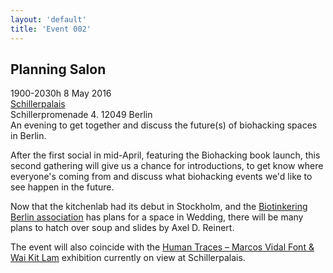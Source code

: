 ```yaml
---
layout: 'default'
title: 'Event 002'
---
```



## Planning Salon ##
1900-2030h 8 May 2016  
[Schillerpalais](https://www.openstreetmap.org/node/3043349524)  
Schillerpromenade 4. 12049 Berlin  
An evening to get together and discuss the future(s) of biohacking spaces in Berlin.

After the first social in mid-April, featuring the Biohacking book launch, this second gathering will give us a chance for introductions, to get know where everyone's coming from and discuss what biohacking events we'd like to see happen in the future.

Now that the kitchenlab had its debut in Stockholm, and the [Biotinkering Berlin association](http://www.meetup.com/Biotinkering-Berlin/?a=pswmg2) has plans for a space in Wedding, there will be many plans to hatch over soup and slides by Axel D. Reinert.

The event will also coincide with the [Human Traces – Marcos Vidal Font & Wai Kit Lam](http://www.top-ev.de/schillerpalais/human-traces-marcos-vidal-font-wai-kit-lam/) exhibition currently on view at Schillerpalais.